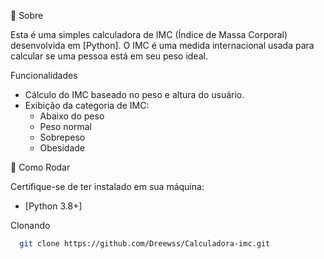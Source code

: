 📌 Sobre

Esta é uma simples calculadora de IMC (Índice de Massa Corporal) desenvolvida em [Python]. O IMC é uma medida internacional usada para calcular se uma pessoa está em seu peso ideal.

Funcionalidades

- Cálculo do IMC baseado no peso e altura do usuário.
- Exibição da categoria de IMC:
  - Abaixo do peso
  - Peso normal
  - Sobrepeso
  - Obesidade

🚀 Como Rodar

Certifique-se de ter instalado em sua máquina:

- [Python 3.8+]

Clonando

  ```bash
    git clone https://github.com/Dreewss/Calculadora-imc.git
```

